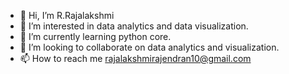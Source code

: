 - 👋 Hi, I’m R.Rajalakshmi
- 👀 I’m interested in data analytics and data visualization.
- 🌱 I’m currently learning python core.
- 💞️ I’m looking to collaborate on data analytics and visualization.
- 📫 How to reach me rajalakshmirajendran10@gmail.com

<!---
Rajalakshmi9710/Rajalakshmi9710 is a ✨ special ✨ repository because its `README.md` (this file) appears on your GitHub profile.
You can click the Preview link to take a look at your changes.
--->
